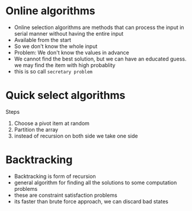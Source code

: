 # Online algorithms

- Online selection algorithms are methods that can process the input in serial manner without having the entire input 
- Available from the start
- So we don't know the whole input
- Problem: We don't know the values in advance
- We cannot find the best solution, but we can have an educated guess. we may find the item with high probablity
- this is so call `secretary problem`

# Quick select algorithms
Steps
1. Choose a pivot item at random
2. Partition the array 
3. instead of recursion on both side we take one side

# Backtracking
- Backtracking is form of recursion
- general algorithm for finding all the solutions to some computation problems
- these are constraint satisfaction problems
- its faster than brute force approach, we can discard bad states